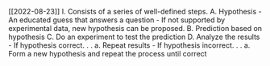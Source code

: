 [[2022-08-23]]
I. Consists of a series of well-defined steps.
	A. Hypothesis
		- An educated guess that answers a question
		- If not supported by experimental data, new hypothesis can be proposed.
	B. Prediction based on hypothesis
	C. Do an experiment to test the prediction
	D. Analyze the results
		- If hypothesis correct. . .
			a. Repeat results
		- If hypothesis incorrect. . .
			a. Form a new hypothesis and repeat the process until correct